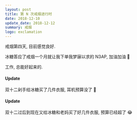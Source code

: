 ```yaml
---
layout: post
title: 第 N 次戒烟进行时
date: 2018-12-10
update_date: 2018-12-12
summary: 戒烟
logo: exclamation
---
```


戒烟第四天, 目前感觉良好.

冰糖答应了戒烟一个月就让我下单我梦寐以求的 N3AP, 加油加油 🤪

工作, 总能好起来的.

#### Update

双十二剁手给冰糖买了几件衣服, 耳机预算没了 🧐

#### Update

双十二过后到现在又给冰糖和老妈买了好几件衣服, 预算已经超了 😂
